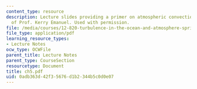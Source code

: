 ```yaml
---
content_type: resource
description: Lecture slides providing a primer on atmospheric convection, courtesy
  of Prof. Kerry Emanuel. Used with permission.
file: /media/courses/12-820-turbulence-in-the-ocean-and-atmosphere-spring-2006/0adb363d42f35676d1b2344b5c0d0e07_ch5.pdf
file_type: application/pdf
learning_resource_types:
- Lecture Notes
ocw_type: OCWFile
parent_title: Lecture Notes
parent_type: CourseSection
resourcetype: Document
title: ch5.pdf
uid: 0adb363d-42f3-5676-d1b2-344b5c0d0e07
---
```

